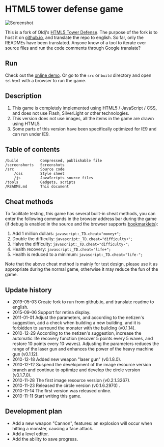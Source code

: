 # HTML5 tower defense game
![Screenshot](screenshots/4.png)

This is a fork of Oldj's [HTML5 Tower Defense](https://github.com/oldj/html5-tower-defense).
The purpose of the fork is to host it on [github.io](https://mipmap.github.io/), and translate the repo to english.  So far, only the READMEs have been translated.  Anyone know of a tool to iterate over source files and run the code comments through Google translate?

## Run

Check out the [online demo](http://mipmap.github.io).
Or go to the `src` or `build` directory and open `td.html` with a browser to run the game.


## Description

1. This game is completely implemented using HTML5 / JavaScript / CSS, and does not use Flash, SilverLight or other technologies.
2. This version does not use images, all the items in the game are drawn using HTML5.
3. Some parts of this version have been specifically optimized for IE9 and can run under IE9. 


## Table of contents

    /build          Compressed, publishable file
    /screenshorts   Screenshots
    /src            Source code
        /css        Style sheet
        /js         JavaScripts source files
    /tools          Gadgets, scripts
    /README.md      This document


## Cheat methods

To facilitate testing, this game has several built-in cheat methods, you can enter the following commands in the browser address bar during the game (if debug is enabled in the source and the browser supports [bookmarklets](https://en.wikipedia.org/wiki/Bookmarklet)):

1. Add 1 million dollars: `javascript:_TD.cheat="money+";`
2. Double the difficulty: `javascript:_TD.cheat="difficulty+";`
3. Halve the difficulty: `javascript:_TD.cheat="difficulty-";`
4. Health recovery: `javascript:_TD.cheat="life+";`
5. Health is reduced to a minimum: `javascript:_TD.cheat="life-";`

Note that the above cheat method is mainly for test design, please use it as appropriate during the normal game, otherwise it may reduce the fun of the game. 


## Update history
 - 2019-05-03 Create fork to run from github.io, and translate readme to english.
 - 2015-09-06 Support for retina display.
 - 2011-01-01 Adjust the parameters, and according to the netizen's suggestion, add a check when building a new building, and it is forbidden to surround the monster with the building (v0.1.14).
 - 2010-12-29 According to the netizen's suggestion, increase the automatic life recovery function (recover 5 points every 5 waves, and restore 10 points every 10 waves). Adjusting the parameters reduces the range of the laser gun and enhances the power of the heavy machine gun (v0.1.12).
 - 2010-12-18 Added new weapon "laser gun" (v0.1.8.0).
 - 2010-12-12 Suspend the development of the image resource version branch and continue to optimize and develop the circle version (v0.1.7.0).
 - 2010-11-28 The first image resource version (v0.2.1.3267).
 - 2010-11-23 Released the circle version (v0.1.6.2970) .
 - 2010-11-14 The first version was released online.
 - 2010-11-11 Start writing this game. 


## Development plan

 - Add a new weapon "Cannon", features: an explosion will occur when hitting a monster, causing a face attack.
 - Add a level editor.
 - Add the ability to save progress. 
